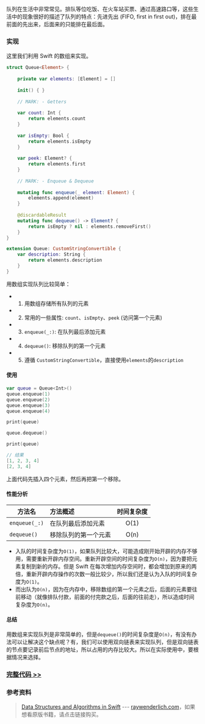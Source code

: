  队列在生活中非常常见。排队等位吃饭、在火车站买票、通过高速路口等，这些生活中的现象很好的描述了队列的特点：先进先出 (FIFO, first in first out)，排在最前面的先出来，后面来的只能排在最后面。

### 实现

这里我们利用 Swift 的数组来实现。

```swift
struct Queue<Element> {
    
    private var elements: [Element] = []
    
    init() { }
    
    // MARK: - Getters
    
    var count: Int {
        return elements.count
    }
    
    var isEmpty: Bool {
        return elements.isEmpty
    }
    
    var peek: Element? {
        return elements.first
    }
    
    // MARK: - Enqueue & Dequeue
    
    mutating func enqueue(_ element: Element) {
        elements.append(element)
    }
    
    @discardableResult
    mutating func dequeue() -> Element? {
        return isEmpty ? nil : elements.removeFirst()
    }
}

extension Queue: CustomStringConvertible {
    var description: String {
        return elements.description
    }
}
```

用数组实现队列比较简单：

- 1) 用数组存储所有队列的元素
- 2) 常用的一些属性: `count`、`isEmpty`、`peek` (访问第一个元素)
- 3) `enqueue(_:)`: 在队列最后添加元素
- 4) `dequeue()`: 移除队列的第一个元素
- 5) 遵循 `CustomStringConvertible`，直接使用`elements`的`description`

#### 使用

```swift
var queue = Queue<Int>()
queue.enqueue(1)
queue.enqueue(2)
queue.enqueue(3)
queue.enqueue(4)

print(queue)

queue.dequeue()

print(queue)

// 结果
[1, 2, 3, 4]
[2, 3, 4]
```

上面代码先插入四个元素，然后再把第一个移除。

#### 性能分析

|方法名            | 方法概述                   | 时间复杂度    |
| -----------------|:---------------------------|:-------------:|
| `enqueue(_:)`    | 在队列最后添加元素         |   O(1)        | 
| `dequeue()`      | 移除队列的第一个元素       |   O(n)        | 

- 入队的时间复杂度为`O(1)`，如果队列比较大，可能造成刚开始开辟的内存不够用，需要重新开辟内存空间。重新开辟空间的时间复杂度为`O(n)`，因为要把元素复制到新的内存。但是 Swift 在每次增加内存空间时，都会增加到原来的两倍，重新开辟内存操作的次数一般比较少，所以我们还是认为入队的时间复杂度为`O(1)`。
- 而出队为`O(n)`，因为在内存中，移除数组的第一个元素之后，后面的元素要往前移动（就像排队付款，前面的付完款之后，后面的往前走），所以造成时间复杂度为`O(n)`。
 

#### 总结

用数组来实现队列是非常简单的，但是`dequeue()`的时间复杂度是`O(n)`，有没有办法可以让解决这个缺点呢？有，我们可以使用双向链表来实现队列，但是双向链表的节点要记录前后节点的地址，所以占用的内存比较大。所以在实际使用中，要根据情况来选择。

### [完整代码 >>](https://github.com/Lebron1992/swift-algorithm-demo/blob/master/swift-algorithm/Queue/Queue.swift)

### 参考资料

> [Data Structures and Algorithms in Swift](https://store.raywenderlich.com/products/data-structures-and-algorithms-in-swift) --- [raywenderlich.com](https://www.raywenderlich.com/)，如果想看原版书籍，请点击链接购买。
